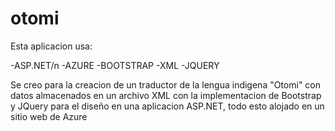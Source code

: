# otomi

Esta aplicacion usa:

-ASP.NET/n 
-AZURE 
-BOOTSTRAP 
-XML
-JQUERY

Se creo para la creacion de un traductor de la lengua indigena "Otomi" con datos almacenados en un archivo XML
con la implementacion de Bootstrap y JQuery para el diseño en una aplicacion ASP.NET, todo esto alojado en un 
sitio web de Azure



